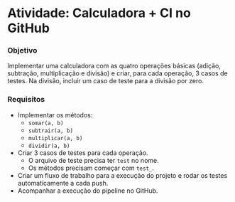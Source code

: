 # Atividade: Calculadora + CI no GitHub

### Objetivo
Implementar uma calculadora com as quatro operações básicas (adição, subtração, multiplicação e divisão) e criar, para cada operação, 3 casos de testes.
Na divisão, incluir um caso de teste para a divisão por zero.

### Requisitos
- Implementar os métodos:
    - `somar(a, b)`
    - `subtrair(a, b)`
    - `multiplicar(a, b)`
    - `dividir(a, b)`
- Criar 3 casos de testes para cada operação.
    - O arquivo de teste precisa ter `test` no nome.
    - Os métodos precisam começar com `test_`.
- Criar um fluxo de trabalho para a execução do projeto e rodar os testes automaticamente a cada push.
- Acompanhar a execução do pipeline no GitHub.
